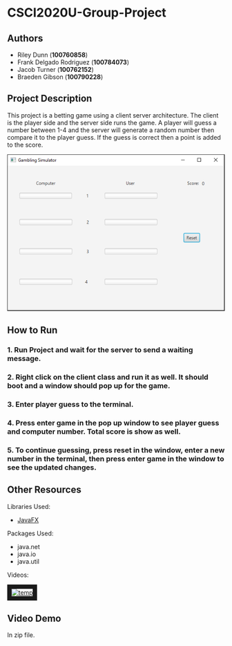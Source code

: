 # CSCI2020U-Group-Project
## Authors
* Riley Dunn (**100760858**)
* Frank Delgado Rodriguez (**100784073**)
* Jacob Turner (**100762152**)
* Braeden Gibson (**100790228**)

## Project Description
This project is a betting game using a client server architecture.  The client is the player side and the server side runs the game.  A player will guess a number between 1-4 and the server will generate a random number then compare it to the player guess.  If the guess is correct then a point is added to the score.

![alt text](https://github.com/djentyboi/CSCI2020U-Group-Project/blob/master/Images/finishedProject "ProjectImage")

## How to Run
### 1. Run Project and wait for the server to send a waiting message.

### 2. Right click on the client class and run it as well.  It should boot and a window should pop up for the game.

### 3. Enter player guess to the terminal.

### 4. Press enter game in the pop up window to see player guess and computer number.  Total score is show as well.

### 5. To continue guessing, press reset in the window, enter a new number in the terminal, then press enter game in the window to see the updated changes.

## Other Resources
Libraries Used:
* [JavaFX](https://openjfx.io/)

Packages Used:
* java.net
* java.io
* java.util

Videos:

<a href="http://www.youtube.com/watch?feature=player_embedded&v=VVUuo9VO2II
" target="_blank"><img src="http://img.youtube.com/vi/VVUuo9VO2II/0.jpg" 
alt="temp" width="240" height="180" border="10" /></a>

## Video Demo
In zip file.
